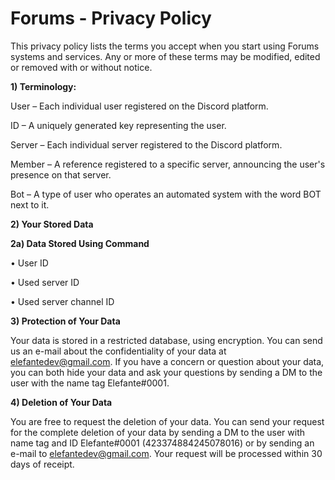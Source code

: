 # Forums - Privacy Policy

This privacy policy lists the terms you accept when you start using Forums systems and services. Any or more of these terms may be modified, edited or removed with or without notice.

**1) Terminology:**

User – Each individual user registered on the Discord platform.

ID – A uniquely generated key representing the user.

Server – Each individual server registered to the Discord platform.

Member – A reference registered to a specific server, announcing the user's presence on that server.

Bot – A type of user who operates an automated system with the word BOT next to it.


**2) Your Stored Data**

**2a) Data Stored Using Command**

• User ID

• Used server ID

• Used server channel ID


**3) Protection of Your Data**

Your data is stored in a restricted database, using encryption. You can send us an e-mail about the confidentiality of your data at elefantedev@gmail.com. If you have a concern or question about your data, you can both hide your data and ask your questions by sending a DM to the user with the name tag Elefante#0001.

**4) Deletion of Your Data**

You are free to request the deletion of your data. You can send your request for the complete deletion of your data by sending a DM to the user with name tag and ID Elefante#0001 (423374884245078016) or by sending an e-mail to elefantedev@gmail.com. Your request will be processed within 30 days of receipt.
